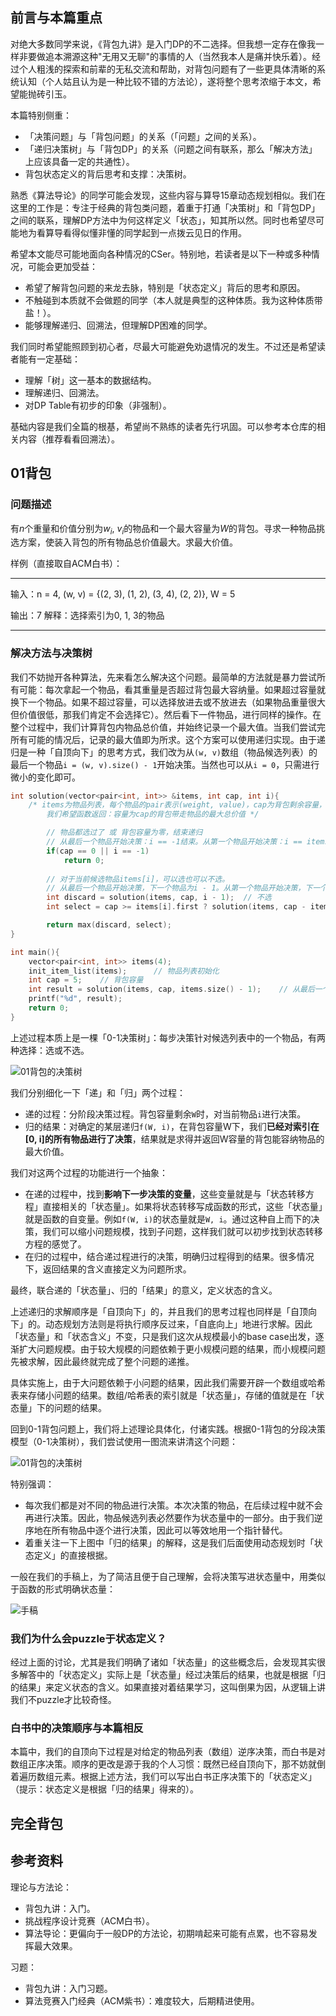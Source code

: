 ## 前言与本篇重点

对绝大多数同学来说，《背包九讲》是入门DP的不二选择。但我想一定存在像我一样非要做追本溯源这种"无用又无聊"的事情的人（当然我本人是痛并快乐着）。经过个人粗浅的探索和前辈的无私交流和帮助，对背包问题有了一些更具体清晰的系统认知（个人姑且认为是一种比较不错的方法论），遂将整个思考浓缩于本文，希望能抛砖引玉。

本篇特别侧重：

+ 「决策问题」与「背包问题」的关系（「问题」之间的关系）。
+ 「递归决策树」与「背包DP」的关系（问题之间有联系，那么「解决方法」上应该具备一定的共通性）。
+ 背包状态定义的背后思考和支撑：决策树。

熟悉《算法导论》的同学可能会发现，这些内容与算导15章动态规划相似。我们在这里的工作是：专注于经典的背包类问题，着重于打通「决策树」和「背包DP」之间的联系，理解DP方法中为何这样定义「状态」，知其所以然。同时也希望尽可能地为看算导看得似懂非懂的同学起到一点拨云见日的作用。

希望本文能尽可能地面向各种情况的CSer。特别地，若读者是以下一种或多种情况，可能会更加受益：

+ 希望了解背包问题的来龙去脉，特别是「状态定义」背后的思考和原因。
+ 不触碰到本质就不会做题的同学（本人就是典型的这种体质。我为这种体质带盐！）。
+ 能够理解递归、回溯法，但理解DP困难的同学。

我们同时希望能照顾到初心者，尽最大可能避免劝退情况的发生。不过还是希望读者能有一定基础：

+ 理解「树」这一基本的数据结构。
+ 理解递归、回溯法。
+ 对DP Table有初步的印象（非强制）。

基础内容是我们全篇的根基，希望尚不熟练的读者先行巩固。可以参考本仓库的相关内容（推荐看看回溯法）。

## 01背包

### 问题描述

有$n$个重量和价值分别为$w_i$, $v_i$的物品和一个最大容量为$W$的背包。寻求一种物品挑选方案，使装入背包的所有物品总价值最大。求最大价值。

样例（直接取自ACM白书）：

---

输入：n = 4, (w, v) = {(2, 3), (1, 2), (3, 4), (2, 2)}, W = 5

输出：7
解释：选择索引为0, 1, 3的物品

---

### 解决方法与决策树

我们不妨抛开各种算法，先来看怎么解决这个问题。最简单的方法就是暴力尝试所有可能：每次拿起一个物品，看其重量是否超过背包最大容纳量。如果超过容量就换下一个物品。如果不超过容量，可以选择放进去或不放进去（如果物品重量很大但价值很低，那我们肯定不会选择它）。然后看下一件物品，进行同样的操作。在整个过程中，我们计算背包内物品总价值，并始终记录一个最大值。当我们尝试完所有可能的情况后，记录的最大值即为所求。这个方案可以使用递归实现。由于递归是一种「自顶向下」的思考方式，我们改为从`(w, v)`数组（物品候选列表）的最后一个物品`i = (w, v).size() - 1`开始决策。当然也可以从`i = 0`，只需进行微小的变化即可。

``` c++
int solution(vector<pair<int, int>> &items, int cap, int i){
	/* items为物品列表，每个物品的pair表示(weight, value)，cap为背包剩余容量，i为当前选择物品的索引
		我们希望函数返回：容量为cap的背包带走物品的最大总价值 */

		// 物品都选过了 或 背包容量为零，结束递归
		// 从最后一个物品开始决策：i == -1结束。从第一个物品开始决策：i == items.size()结束。
		if(cap == 0 || i == -1)
			return 0;
		
		// 对于当前候选物品items[i]，可以选也可以不选。
		// 从最后一个物品开始决策，下一个物品为i - 1。从第一个物品开始决策，下一个物品为i + 1。
		int discard = solution(items, cap, i - 1);	// 不选
		int select = cap >= items[i].first ? solution(items, cap - items[i].first, i - 1) + items[i].second : 0;	// 不超重才能选

		return max(discard, select);
}

int main(){
	vector<pair<int, int>> items(4);
	init_item_list(items);		// 物品列表初始化
	int cap = 5;	// 背包容量
	int result = solution(items, cap, items.size() - 1);	// 从最后一个物品开始
	printf("%d", result);
	return 0;
}
```

上述过程本质上是一棵「0-1决策树」：每步决策针对候选列表中的一个物品，有两种选择：选或不选。

![01背包的决策树](./背包复盘与综述/决策树与状态量.png)

我们分别细化一下「递」和「归」两个过程：

+ 递的过程：分阶段决策过程。背包容量剩余`W`时，对当前物品`i`进行决策。
+ 归的结果：对确定的某层递归`f(W, i)`，在背包容量W下，我们**已经对索引在\[0, i\]的所有物品进行了决策**，结果就是求得并返回W容量的背包能容纳物品的最大价值。

我们对这两个过程的功能进行一个抽象：

+ 在递的过程中，找到**影响下一步决策的变量**，这些变量就是与「状态转移方程」直接相关的「状态量」。如果将状态转移写成函数的形式，这些「状态量」就是函数的自变量。例如`f(W, i)`的状态量就是`W, i`。通过这种自上而下的决策，我们可以缩小问题规模，找到子问题，这样我们就可以初步找到状态转移方程的感觉了。
+ 在归的过程中，结合递过程进行的决策，明确归过程得到的结果。很多情况下，返回结果的含义直接定义为问题所求。

最终，联合递的「状态量」、归的「结果」的意义，定义状态的含义。

上述递归的求解顺序是「自顶向下」的，并且我们的思考过程也同样是「自顶向下」的。动态规划方法则是将执行顺序反过来，「自底向上」地进行求解。因此「状态量」和「状态含义」不变，只是我们这次从规模最小的base case出发，逐渐扩大问题规模。由于较大规模的问题依赖于更小规模问题的结果，而小规模问题先被求解，因此最终就完成了整个问题的递推。

具体实施上，由于大问题依赖于小问题的结果，因此我们需要开辟一个数组或哈希表来存储小问题的结果。数组/哈希表的索引就是「状态量」，存储的值就是在「状态量」下的问题的结果。

回到0-1背包问题上，我们将上述理论具体化，付诸实践。根据0-1背包的分段决策模型（0-1决策树），我们尝试使用一图流来讲清这个问题：

![01背包的决策树](./背包复盘与综述/方法应用-01背包.png)

特别强调：

+ 每次我们都是对不同的物品进行决策。本次决策的物品，在后续过程中就不会再进行决策。因此，物品候选列表必然要作为状态量中的一部分。由于我们逆序地在所有物品中逐个进行决策，因此可以等效地用一个指针替代。
+ 着重关注一下上图中「归的结果」的解释，这是我们后面使用动态规划时「状态定义」的直接根据。

一般在我们的手稿上，为了简洁且便于自己理解，会将决策写进状态量中，用类似于函数的形式明确状态量：

![手稿](./背包复盘与综述/手稿上的决策树.png)

### 我们为什么会puzzle于状态定义？

经过上面的讨论，尤其是我们明确了诸如「状态量」的这些概念后，会发现其实很多解答中的「状态定义」实际上是「状态量」经过决策后的结果，也就是根据「归的结果」来定义状态的含义。如果直接对着结果学习，这叫倒果为因，从逻辑上讲我们不puzzle才比较奇怪。

### 白书中的决策顺序与本篇相反

本篇中，我们的自顶向下过程是对给定的物品列表（数组）逆序决策，而白书是对数组正序决策。顺序的更改是源于我的个人习惯：既然已经自顶向下，那不妨就倒着遍历数组元素。根据上述方法，我们可以写出白书正序决策下的「状态定义」（提示：状态定义是根据「归的结果」得来的）。

## 完全背包

## 参考资料

理论与方法论：

+ 背包九讲：入门。
+ 挑战程序设计竞赛（ACM白书）。
+ 算法导论：更偏向于一般DP的方法论，初期啃起来可能有点累，也不容易发挥最大效果。

习题：

+ 背包九讲：入门习题。
+ 算法竞赛入门经典（ACM紫书）：难度较大，后期精进使用。
